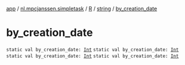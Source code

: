 [app](../../../index.md) / [nl.mpcjanssen.simpletask](../../index.md) / [R](../index.md) / [string](index.md) / [by_creation_date](.)

# by_creation_date

`static val by_creation_date: `[`Int`](https://kotlinlang.org/api/latest/jvm/stdlib/kotlin/-int/index.html)
`static val by_creation_date: `[`Int`](https://kotlinlang.org/api/latest/jvm/stdlib/kotlin/-int/index.html)
`static val by_creation_date: `[`Int`](https://kotlinlang.org/api/latest/jvm/stdlib/kotlin/-int/index.html)
`static val by_creation_date: `[`Int`](https://kotlinlang.org/api/latest/jvm/stdlib/kotlin/-int/index.html)